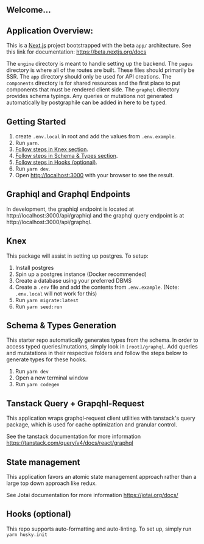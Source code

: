 ## Welcome...

## Application Overview:

This is a [Next.js](https://nextjs.org/) project bootstrapped with the beta `app/` architecture.
See this link for documentation: https://beta.nextjs.org/docs

The `engine` directory is meant to handle setting up the backend.
The `pages` directory is where all of the routes are built. These files should primarily be SSR.
The `app` directory should only be used for API creations.
The `components` directory is for shared resources and the first place to put components that must be rendered client side.
The `graphql` directory provides schema typings. Any queries or mutations not generated automatically by postgraphile can be added in here to be typed.

## Getting Started

1. create `.env.local` in root and add the values from `.env.example`.
2. Run `yarn`.
3. [Follow steps in Knex section](#knex).
4. [Follow steps in Schema & Types section](#schema--types-generation).
5. [Follow steps in Hooks (optional)](#hooks-optional).
6. Run `yarn dev`.
7. Open [http://localhost:3000](http://localhost:3000) with your browser to see the result.

## Graphiql and Graphql Endpoints

In development, the graphiql endpoint is located at http://localhost:3000/api/graphiql and the graphql query endpoint is at http://localhost:3000/api/graphql.

## Knex

This package will assist in setting up postgres.
To setup:

1. Install postgres
2. Spin up a postgres instance (Docker recommended)
3. Create a database using your preferred DBMS
4. Create a `.env` file and add the contents from `.env.example`. (Note: `.env.local` will not work for this)
5. Run `yarn migrate:latest`
6. Run `yarn seed:run`

## Schema & Types Generation

This starter repo automatically generates types from the schema. In order to access typed queries/mutations, simply look in `[root]/graphql`. Add queries and mutatations in their respective folders and follow the steps below to generate types for these hooks.

1. Run `yarn dev`
2. Open a new terminal window
3. Run `yarn codegen`

## Tanstack Query + Grapqhl-Request

This application wraps graphql-request client utilities with tanstack's query package, which is used for cache optimization and granular control.

See the tanstack documentation for more information https://tanstack.com/query/v4/docs/react/graphql

## State management

This application favors an atomic state management approach rather than a large top down approach like redux. 

See Jotai documentation for more information https://jotai.org/docs/

## Hooks (optional)

This repo supports auto-formatting and auto-linting. To set up, simply run `yarn husky.init`
